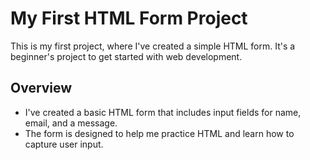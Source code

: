 # My First HTML Form Project

This is my first project, where I've created a simple HTML form. It's a beginner's project to get started with web development. 

## Overview

- I've created a basic HTML form that includes input fields for name, email, and a message.
- The form is designed to help me practice HTML and learn how to capture user input.
